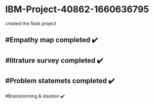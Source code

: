 ﻿# IBM-Project-40862-1660636795

created the flask project 

#Empathy map completed ✔️ 
-------
#litrature survey completed ✔️ 
-------
#Problem statemets completed ✔️ 
----
#Brainstorming & ideation ✔️ 
